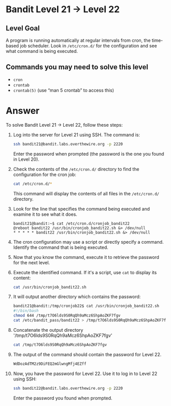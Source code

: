 # Bandit Level 21 → Level 22

## Level Goal

A program is running automatically at regular intervals from cron, the time-based job scheduler. Look in `/etc/cron.d/` for the configuration and see what command is being executed.

## Commands you may need to solve this level

- `cron`
- `crontab`
- `crontab(5)` (use “man 5 crontab” to access this)

# Answer

To solve Bandit Level 21 → Level 22, follow these steps:

1. Log into the server for Level 21 using SSH. The command is:

   ```bash
   ssh bandit21@bandit.labs.overthewire.org -p 2220
   ```

   Enter the password when prompted (the password is the one you found in Level 20).

2. Check the contents of the `/etc/cron.d/` directory to find the configuration for the cron job:

   ```bash
   cat /etc/cron.d/*
   ```

   This command will display the contents of all files in the `/etc/cron.d/` directory.

3. Look for the line that specifies the command being executed and examine it to see what it does.

   ```
   bandit21@bandit:~$ cat /etc/cron.d/cronjob_bandit22
   @reboot bandit22 /usr/bin/cronjob_bandit22.sh &> /dev/null
   * * * * * bandit22 /usr/bin/cronjob_bandit22.sh &> /dev/null
   ```

4. The cron configuration may use a script or directly specify a command. Identify the command that is being executed.

5. Now that you know the command, execute it to retrieve the password for the next level.

6. Execute the identified command. If it's a script, use `cat` to display its content:

   ```bash
   cat /usr/bin/cronjob_bandit22.sh
   ```

7. It will output another directory which contains the password:

   ```bash
   bandit21@bandit:/tmp/cronjob22$ cat /usr/bin/cronjob_bandit22.sh
   #!/bin/bash
   chmod 644 /tmp/t7O6lds9S0RqQh9aMcz6ShpAoZKF7fgv
   cat /etc/bandit_pass/bandit22 > /tmp/t7O6lds9S0RqQh9aMcz6ShpAoZKF7fgv
   ```

8. Concatenate the output directory '/tmp/t7O6lds9S0RqQh9aMcz6ShpAoZKF7fgv'

   ```bash
   cat /tmp/t7O6lds9S0RqQh9aMcz6ShpAoZKF7fgv
   ```

9. The output of the command should contain the password for Level 22.

   ```bash
   WdDozAdTM2z9DiFEQ2mGlwngMfj4EZff
   ```

10. Now, you have the password for Level 22. Use it to log in to Level 22 using SSH:

    ```bash
    ssh bandit22@bandit.labs.overthewire.org -p 2220
    ```

    Enter the password you found when prompted.
